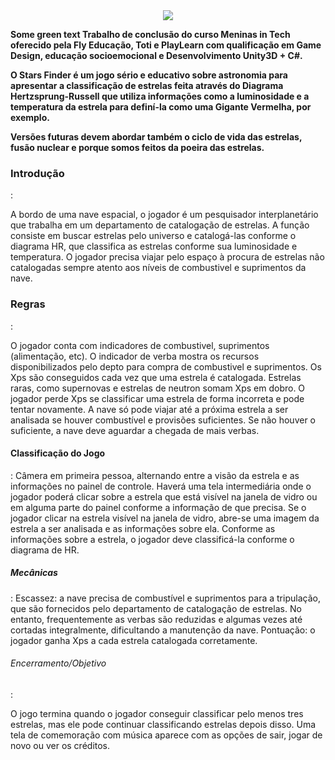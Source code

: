 <div align="center"><img src="https://github.com/fernandagalindo/StarsFinder/blob/main/Assets/Sprites/logo.png"><img /></div>

<b>Some green text </span>Trabalho de conclusão do curso Meninas in Tech oferecido pela Fly Educação, Toti e PlayLearn com qualificação em Game Design, educação socioemocional e Desenvolvimento Unity3D + C#.

O Stars Finder é um jogo sério e educativo sobre astronomia para apresentar a classificação de estrelas feita através do Diagrama Hertzsprung-Russell que utiliza informações como a luminosidade e a temperatura da estrela para definí-la como uma Gigante Vermelha, por exemplo.

Versões futuras devem abordar também o ciclo de vida das estrelas, fusão nuclear e porque somos feitos da poeira das estrelas.
</b>

<h3>Introdução</h3>:

A bordo de uma nave espacial, o jogador é um pesquisador interplanetário que trabalha em um departamento de catalogação de estrelas. A função consiste em buscar estrelas pelo universo e catalogá-las conforme o diagrama HR, que classifica as estrelas conforme sua luminosidade e temperatura. 
O jogador precisa viajar pelo espaço à procura de estrelas não catalogadas sempre atento aos níveis de combustivel e suprimentos da nave.


<h3>Regras</h3>:

O jogador conta com indicadores de combustivel, suprimentos (alimentação, etc).
O indicador de verba mostra os recursos disponibilizados pelo depto para compra de combustivel e suprimentos.
Os Xps são conseguidos cada vez que uma estrela é catalogada. Estrelas raras, como supernovas e estrelas de neutron somam Xps em dobro.
O jogador perde Xps se classificar uma estrela de forma incorreta e pode tentar novamente.
A nave só pode viajar até a próxima estrela a ser analisada se houver combustível e provisões suficientes. Se não houver o suficiente, a nave deve aguardar a chegada de mais verbas.


<h4>Classificação do Jogo</h4>:
Câmera em primeira pessoa, alternando entre a visão da estrela e as informações no painel de controle.
Haverá uma tela intermediária onde o jogador poderá clicar sobre a estrela que está visível na janela de vidro ou em alguma parte do painel conforme a informação de que precisa.
Se o jogador clicar na estrela visível na janela de vidro, abre-se uma imagem da estrela a ser analisada e as informações sobre ela.
Conforme as informações sobre a estrela, o jogador deve classificá-la conforme o diagrama de HR.

<h5>Mecânicas</h5>:
Escassez: a nave precisa de combustível e suprimentos para a tripulação, que são fornecidos pelo departamento de catalogação de estrelas. No entanto, frequentemente as verbas são reduzidas e algumas vezes até cortadas integralmente, dificultando a manutenção da nave.
Pontuação: o jogador ganha Xps a cada estrela catalogada corretamente.


<h6>Encerramento/Objetivo</h6>:

O jogo termina quando o jogador conseguir classificar pelo menos tres estrelas, mas ele pode continuar classificando estrelas depois disso. Uma tela de comemoração com música aparece com as opções de sair, jogar de novo ou ver os créditos.







